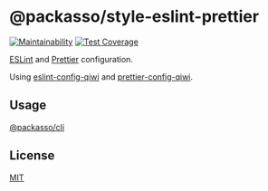 # @packasso/style-eslint-prettier

[![Maintainability](https://api.codeclimate.com/v1/badges/aaced5b2261f8a59b7cd/maintainability)](https://codeclimate.com/github/qiwi/packasso/maintainability)
[![Test Coverage](https://api.codeclimate.com/v1/badges/aaced5b2261f8a59b7cd/test_coverage)](https://codeclimate.com/github/qiwi/packasso/test_coverage)

[ESLint](https://eslint.org/) and [Prettier](https://prettier.io/) configuration.

Using [eslint-config-qiwi](https://www.npmjs.com/package/eslint-config-qiwi)
and [prettier-config-qiwi](https://www.npmjs.com/package/prettier-config-qiwi).

## Usage

[@packasso/cli](https://www.npmjs.com/package/@packasso/cli)

## License

[MIT](./LICENSE)
